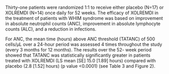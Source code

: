 Thirty-one patients were randomized 1:1 to receive either placebo (N=17) or XOLREMDI (N=14) once daily for 52 weeks. The efficacy of XOLREMDI in the treatment of patients with WHIM syndrome was based on improvement in absolute neutrophil counts (ANC), improvement in absolute lymphocyte counts (ALC), and a reduction in infections.

For ANC, the mean time (hours) above ANC threshold (TATANC) of 500 cells/μL over a 24-hour period was assessed 4 times throughout the study (every 3 months for 12 months). The results over the 52- week period showed that TATANC was statistically significantly greater in patients treated with XOLREMDI (LS mean [SE] 15.0 [1.89] hours) compared with placebo (2.8 [1.52] hours) (p value <0.0001) (see Table 3 and Figure 2).